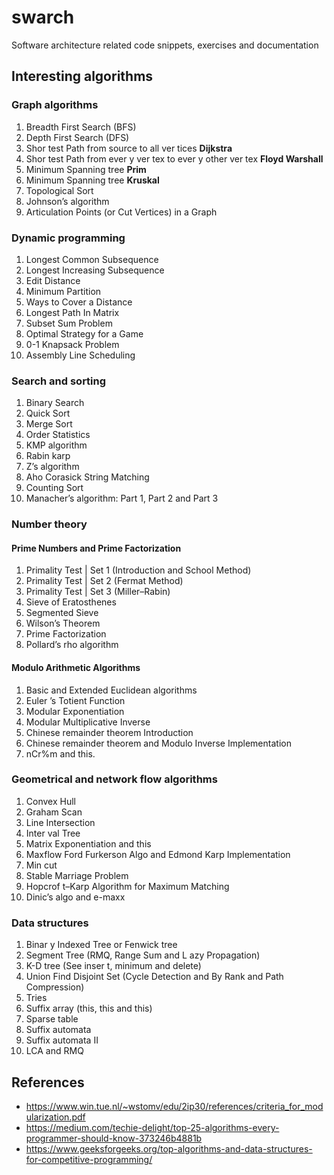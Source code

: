 # swarch
Software architecture related code snippets, exercises and documentation

## Interesting algorithms
### Graph algorithms
1. Breadth First Search (BFS)
2. Depth First Search (DFS)
3. Shor test Path from source to all ver tices **Dijkstra**
4. Shor test Path from ever y ver tex to ever y other ver tex **Floyd Warshall**
5. Minimum Spanning tree **Prim**
6. Minimum Spanning tree **Kruskal**
7. Topological Sort
8. Johnson’s algorithm
9. Articulation Points (or Cut Vertices) in a Graph

### Dynamic programming
1. Longest Common Subsequence
2. Longest Increasing Subsequence
3. Edit Distance
4. Minimum Partition
5. Ways to Cover a Distance
6. Longest Path In Matrix
7. Subset Sum Problem
8. Optimal Strategy for a Game
9. 0-1 Knapsack Problem
10. Assembly Line Scheduling

### Search and sorting
1. Binary Search
2. Quick Sort
3. Merge Sort
4. Order Statistics
5. KMP algorithm
6. Rabin karp
7. Z’s algorithm
8. Aho Corasick String Matching
9. Counting Sort
10. Manacher’s algorithm: Part 1, Part 2 and Part 3

### Number theory
#### Prime Numbers and Prime Factorization
1. Primality Test | Set 1 (Introduction and School Method)
2. Primality Test | Set 2 (Fermat Method)
3. Primality Test | Set 3 (Miller–Rabin)
4. Sieve of Eratosthenes
5. Segmented Sieve
6. Wilson’s Theorem
7. Prime Factorization
8. Pollard’s rho algorithm

#### Modulo Arithmetic Algorithms
1. Basic and Extended Euclidean algorithms
2. Euler ’s Totient Function
3. Modular Exponentiation
4. Modular Multiplicative Inverse
5. Chinese remainder theorem Introduction
6. Chinese remainder theorem and Modulo Inverse Implementation
7. nCr%m and this.

### Geometrical and network flow algorithms
1. Convex Hull
2. Graham Scan
3. Line Intersection
4. Inter val Tree
5. Matrix Exponentiation and this
6. Maxflow Ford Furkerson Algo and Edmond Karp Implementation
7. Min cut
8. Stable Marriage Problem
9. Hopcrof t–Karp Algorithm for Maximum Matching
10. Dinic’s algo and e-maxx

### Data structures
1. Binar y Indexed Tree or Fenwick tree
2. Segment Tree (RMQ, Range Sum and L azy Propagation)
3. K-D tree (See inser t, minimum and delete)
4. Union Find Disjoint Set (Cycle Detection and By Rank and Path Compression)
5. Tries
6. Suffix array (this, this and this)
7. Sparse table
8. Suffix automata
9. Suffix automata II
10. LCA and RMQ

## References
* https://www.win.tue.nl/~wstomv/edu/2ip30/references/criteria_for_modularization.pdf
* https://medium.com/techie-delight/top-25-algorithms-every-programmer-should-know-373246b4881b
* https://www.geeksforgeeks.org/top-algorithms-and-data-structures-for-competitive-programming/
